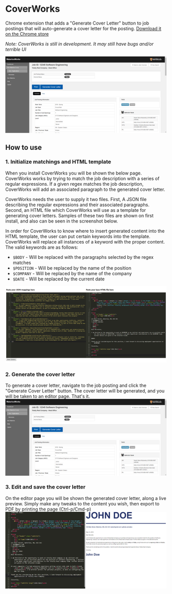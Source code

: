 # CoverWorks

Chrome extension that adds a "Generate Cover Letter" button to job postings that will auto-generate a cover letter for the posting. [Download it on the Chrome store](https://chrome.google.com/webstore/detail/maafneclmoeadjjnhihbnpgnnbmlibpi)

*Note: CoverWorks is still in development. It may still have bugs and/or terrible UI*

![](screenshot.png)

## How to use
### 1. Initialize matchings and HTML template
When you install CoverWorks you will be shown the below page. CoverWorks works by trying to match the job description with a series of regular expressions. If a given regex matches the job description, CoverWorks will add an associated paragraph to the generated cover letter.

CoverWorks needs the user to supply it two files. First, A JSON file describing the regular expressions and their associated paragraphs. Second, an HTML file which CoverWorks will use as a template for generating cover letters. Samples of these two files are shown on first install, and also can be seen in the screenshot below.

In order for CoverWorks to know where to insert generated content into the HTML template, the user can put certain keywords into the template. CoverWorks will replace all instances of a keyword with the proper content. The valid keywords are as follows:
* `$BODY` - Will be replaced with the paragraphs selected by the regex matches
* `$POSITION` - Will be replaced by the name of the position
* `$COMPANY` - Will be replaced by the name of the company
* `$DATE` - Will be replaced by the current date

![](options.png)
### 2. Generate the cover letter
To generate a cover letter, navigate to the job posting and click the "Generate Cover Letter" button. The cover letter will be generated, and you will be taken to an editor page. That's it.
![](screenshot.png)
### 3. Edit and save the cover letter
On the editor page you will be shown the generated cover letter, along a live preview. Simply make any tweaks to the content you wish, then export to PDF by printing the page (Ctrl-p/Cmd-p)
![](editor.png)
